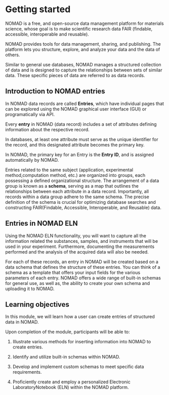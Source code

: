 # Getting started

NOMAD is a free, and open-source data management platform for materials science, whose goal is to make scientific research data FAIR (findable, accessible, interoperable and reusable).

NOMAD provides tools for data management, sharing, and publishing. The platform lets you structure, explore, and analyze your data and the data of others.

Similar to general use databases, NOMAD manages a structured collection of data and is designed to capture the relationships between sets of similar data. These specific pieces of data are referred to as data records.

## **Introduction to NOMAD entries**

In NOMAD data records are called **Entries**, which have individual pages that can be explored using the NOMAD graphical user interface (GUI) or programatically via API.

Every **entry** in NOMAD (data record) includes a set of attributes defining information about the respective record.

In databases, at least one attribute must serve as the unique identifier for the record, and this designated attribute becomes the primary key.

In NOMAD, the primary key for an Entry is the **Entry ID**, and is assigned automatically by NOMAD.

Entries related to the same subject (application, experimental method,computation method, etc.) are organized into groups, each possessing a defined organizational structure. The arrangement of a data group is known as a **schema**, serving as a map that outlines the relationships between each attribute in a data record. Importantly, all records within a data group adhere to the same schema. The precise definition of the schema is crucial for optimizing database searches and constructing FAIR(Findable, Accessible, Interoperable, and Reusable) data.

## **Entries in NOMAD ELN**

Using the NOMAD ELN functionality, you will want to capture all the information related the substances, samples, and instruments that will be used in your experiment. Furthermore, documenting the measurements performed and the analysis of the acquired data will also be needed. 

For each of these records, an entry in NOMAD will be created based on a data schema that defines the structure of these entries. You can think of a schema as a template that offers your input fields for the various parameters of each entry. NOMAD offers a wide range of built-in schemas for general use, as well as, the ability to create your own schema and uploading it to NOMAD. 

## **Learning objectives**

In this module, we will learn how a user can create entries of structured data in NOMAD.

Upon completion of the module, participants will be able to:

1. Illustrate various methods for inserting information into NOMAD to create entries.

2. Identify and utilize built-in schemas within NOMAD.

3. Develop and implement custom schemas to meet specific data requirements.

4. Proficiently create and employ a personalized Electronic LaboratoryNotebook (ELN) within the NOMAD platform.


